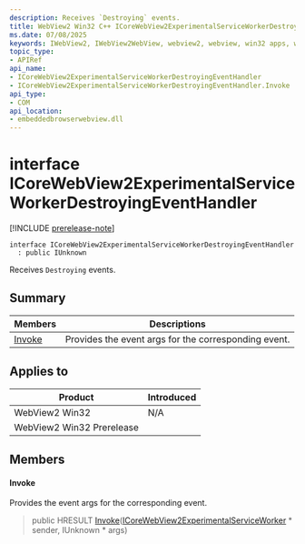 ```yaml
---
description: Receives `Destroying` events.
title: WebView2 Win32 C++ ICoreWebView2ExperimentalServiceWorkerDestroyingEventHandler
ms.date: 07/08/2025
keywords: IWebView2, IWebView2WebView, webview2, webview, win32 apps, win32, edge, ICoreWebView2, ICoreWebView2Controller, browser control, edge html, ICoreWebView2ExperimentalServiceWorkerDestroyingEventHandler
topic_type: 
- APIRef
api_name:
- ICoreWebView2ExperimentalServiceWorkerDestroyingEventHandler
- ICoreWebView2ExperimentalServiceWorkerDestroyingEventHandler.Invoke
api_type:
- COM
api_location:
- embeddedbrowserwebview.dll
---
```


# interface ICoreWebView2ExperimentalServiceWorkerDestroyingEventHandler

[!INCLUDE [prerelease-note](../includes/prerelease-note.md)]

```
interface ICoreWebView2ExperimentalServiceWorkerDestroyingEventHandler
  : public IUnknown
```

Receives `Destroying` events.

## Summary

 Members                        | Descriptions
--------------------------------|---------------------------------------------
[Invoke](#invoke) | Provides the event args for the corresponding event.

## Applies to

Product                         | Introduced
--------------------------------|---------------------------------------------
WebView2 Win32            |    N/A
WebView2 Win32 Prerelease |    

## Members

#### Invoke

Provides the event args for the corresponding event.

> public HRESULT [Invoke](#invoke)([ICoreWebView2ExperimentalServiceWorker](icorewebview2experimentalserviceworker.md#icorewebview2experimentalserviceworker) * sender, IUnknown * args)

